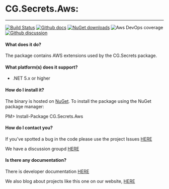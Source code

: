 # CG.Secrets.Aws: 
---
[![Build Status](https://dev.azure.com/codegator/CG.Secrets.Aws/_apis/build/status/CodeGator.CG.Secrets.Aws?branchName=master)](https://dev.azure.com/codegator/CG.Secrets.Aws/_build/latest?definitionId=1&branchName=master)
[![Github docs](https://img.shields.io/static/v1?label=Documentation&message=online&color=blue)](https://codegator.github.io/CG.Secrets.Aws/)
[![NuGet downloads](https://img.shields.io/nuget/dt/CG.Secrets.Aws.svg?style=flat)](https://nuget.org/packages/CG.Secrets.Aws)
![Aws DevOps coverage](https://img.shields.io/azure-devops/coverage/codegator/CG.Secrets.Aws/1)
[![Github discussion](https://img.shields.io/badge/Discussion-online-blue)](https://github.com/CodeGator/CG.Secrets.Aws/discussions)

#### What does it do?
The package contains AWS extensions used by the CG.Secrets package.

#### What platform(s) does it support?
* .NET 5.x or higher

#### How do I install it?
The binary is hosted on [NuGet](https://www.nuget.org/packages/CG.Secrets.Aws/). To install the package using the NuGet package manager:

PM> Install-Package CG.Secrets.Aws

#### How do I contact you?
If you've spotted a bug in the code please use the project Issues [HERE](https://github.com/CodeGator/CG.Secrets.Aws/issues)

We have a discussion groupd [HERE](https://github.com/CodeGator/CG.Secrets.Aws/discussions)

#### Is there any documentation?
There is developer documentation [HERE](https://codegator.github.io/CG.Secrets.Aws/)

We also blog about projects like this one on our website, [HERE](http://www.codegator.com)